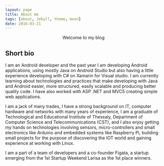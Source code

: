 ```yaml
---
layout: page
title: About me
tags: [about, Jekyll, theme, moon]
date: 2016-03-21
---
```

    
<center>Welcome to my blog</center>

## Short bio
I am an Android developer and the past year I am developing Android applications, using mostly Java on Android Studio but also having a little experience developing with C# on Xamarin for Visual studio. I am currently learning about technologies and practices that make developing with Java and Android easier, more structured, easily scalable and producing better quality code.
I have also worked with ASP .NET and MVC5 creating simple web applications.

I am a jack of many trades, I have a strong background on IT, computer hardware and networks with many years of experience, I am a graduate of Technological and Educational Institute of Thessaly, Department of Computer Science and Telecommunications (CST), and I also enjoy getting my hands on technologies involving sensors, micro-controllers and small electronics like Arduino and embedded systems like Raspberry Pi, building small projects for the purpose of discovering the IOT world and gaining experience at working with Linux.

I am a part of a team of developers and a co-founder Figata, a startup emerging from the 1st Startup Weekend Larisa as the 1st place winners.
